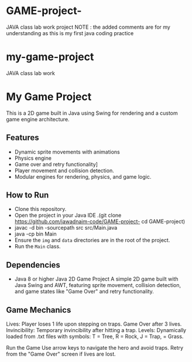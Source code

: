 # GAME-project-
JAVA class lab work project 
NOTE : the added comments are for my understanding as this is my first java coding practice
# my-game-project
JAVA class lab work
# My Game Project

This is a 2D game built in Java using Swing for rendering and a custom game engine architecture.

## Features
- Dynamic sprite movements with animations
- Physics engine
- Game over and retry functionality]
- Player movement and collision detection.
- Modular engines for rendering, physics, and game logic.

## How to Run
- Clone this repository.
- Open the project in your Java IDE .(git clone https://github.com/jawadnaim-code/GAME-project- cd GAME-project)
- javac -d bin -sourcepath src src/Main.java
- java -cp bin Main
- Ensure the `img` and `data` directories are in the root of the project.
- Run the `Main` class.

## Dependencies
- Java 8 or higher
Java 2D Game Project
A simple 2D game built with Java Swing and AWT, featuring sprite movement, collision detection, and game states like "Game Over" and retry functionality.

## Game Mechanics
Lives: Player loses 1 life upon stepping on traps. Game Over after 3 lives.
Invincibility: Temporary invincibility after hitting a trap.
Levels: Dynamically loaded from .txt files with symbols:
T = Tree, R = Rock, J = Trap, = Grass.

Run the Game
Use arrow keys to navigate the hero and avoid traps. Retry from the "Game Over" screen if lives are lost.


